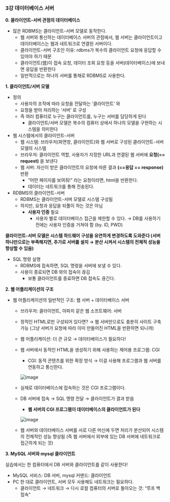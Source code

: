 ### 3강 데이터베이스 서버

**0. 클라이언트-서버 관점의 데이터베이스**

- 많은 RDBMS는 클라이언트-서버 모델로 동작한다.
    - 웹 서버와 통신하는 데이터베이스 서버의 관점에서, 웹 서버는 클라이언트이고 데이터베이스는 웹과 네트워크로 연결된 서버이다.
    - 클라이언트-서버 구조인 이유: rdbms가 복수의 클라이언트 요청에 응답할 수 있어야 하기 때문
    - 클라이언트(웹)이 접속 요청, 데이터 조회 요청 등을 서버(데이터베이스)에 보내면 응답을 반환한다
    - 일반적으로는 하나의 서버를 통채로 RDBMS로 사용한다.

**1. 클라이언트/서버 모델**

- 정의
    - 사용자의 조작에 따라 요청을 전달하는 ‘클라이언트’ 와
    - 요청을 받아 처리하는 ‘서버’ 로 구성
    - 즉 여러 컴퓨터로 누구는 클라이언트를, 누구는 서버를 담당하게 된다
        - 클라이언트/서버 모델은 복수의 컴퓨터 상에서 하나의 모델을 구현하는 시스템을 의미한다
- 웹 시스템에서의 클라이언트-서버
    - 웹 시스템: 브라우저(화면창, 클라이언트)와 웹 서버로 구성된 클라이언트-서버 모델의 시스템
    - 브라우저: 클라이언트 역할, 사용자가 지정한 URL과 연결된 웹 서버에 **요청(== request)** 을 보낸다
    - 웹 서버: 자신이 받은 클라이언트의 요청에 따른 결과 **(==응답 == response)** 반환
        - “어떤 페이지를 보여줘!” 라는 요청이라면, html을 반환한다.
        - 데이터는 네트워크를 통해 전송된다.
- RDBMS의 클라이언트-서버
    - RDBMS는 클라이언트-서버 모델로 시스템 구성됨
    - 하지만, 요청과 응답을 되풀이 하는 것은 아님
        - **사용자 인증** 필요
            - 사용자 별로 데이터베이스 접근을 제한할 수 있다. → DB를 사용하기 전에는 사용자 인증을 거쳐야 함 (by. ID, PWD)

**클라이언트-서버 모델은 시스템 하드웨어 구성을 유연하게 변경하도록 도와준다 (서버 하나만으로는 부족해지면, 추가로 서버를 설치 → 분산 시켜서 시스템의 전체적 성능을 향상할 수 있음)**

- SQL 명령 실행
    - RDBMS에 접속하면, SQL 명령을 서버에 보낼 수 있다.
    - 사용이 종료되면 DB 와의 접속이 끊김
        - 보통 클라이언트를 종료하면 DB 접속도 끊긴다.

**2. 웹 어플리케이션의 구조**

- 웹 어플리케이션의 일반적인 구조: 웹 서버 + 데이터베이스 서버
    - 브라우저: 클라이언트, 아파치 같은 웹 소프트웨어: 서버
    - 정적인 HTML로만 구성되어 있다면? → 웹 서버만으로도 충분히 사이트 구축 가능 (그냥 서버가 요청에 따라 이미 만들어진 HTML을 반환하면 되니까)
    - 웹 어플리케이션: 더 큰 규모 → 데이터베이스가 필요하다!
    - 웹 서버에서 동적인 HTML을 생성하기 위해 사용하는 제어용 프로그램: CGI
        - CGI: 동적 콘텐츠를 위한 확장 방식 → 이걸 사용해 프로그램과 웹 서버를 연동하고 통신한다.
        
       ![image](https://user-images.githubusercontent.com/70891072/233819840-97940d5b-6211-4dce-bda3-8b72c767fb86.png)

        
    - 실제로 데이터베이스에 접속하는 것은 CGI 프로그램이다.
    - DB 서버에 접속 → SQL 명령 전달 → 클라이언트가 결과 받음
        - **웹 서버의 CGI 프로그램이 데이터베이스의 클라이언트가 된다**
        
        ![image](https://user-images.githubusercontent.com/70891072/233819849-5681503d-f7c8-467f-89a1-c9608a292115.png)

    - 웹 서버와 데이터베이스 서버를 서로 다른 머신에 두면 처리가 분산되어 시스템의 전체적인 성능 향상됨 (즉 웹 서버에서 외부에 있는 DB 서버에 네트워크로 접근하게 되는 것)

**3. MySQL 서버와 mysql 클라이언트**

실습에서는 한 컴퓨터에서 DB 서버와 클라이언트를 같이 사용한다!

- MySQL 서비스: DB 서버, mysql 커맨드: 클라이언트
- PC 한 대로 클라이언트, 서버 모두 사용해도 네트워크는 필요하다.
    - 클라이언트 → 네트워크 → 다시 로컬 컴퓨터의 서버로 돌아오는 것: “루프 백 접속”
